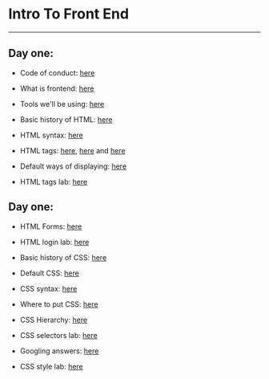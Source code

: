# Intro To Front End

----------------------
## Day one:
  - Code of conduct: [here](https://github.com/Chelsea-Dover/feb52018_intro/blob/master/Day_1/notes/Code_of_Conduct.md)
  - What is frontend: [here](https://github.com/Chelsea-Dover/feb52018_intro/blob/master/Day_1/notes/About_fe_and_web.md)
  - Tools we'll be using: [here](https://github.com/Chelsea-Dover/feb52018_intro/blob/master/Day_1/notes/Tools.md)
  - Basic history of HTML: [here](https://github.com/Chelsea-Dover/feb52018_intro/blob/master/Day_1/notes/Basic_history_html.md)
  - HTML syntax: [here](https://github.com/Chelsea-Dover/feb52018_intro/blob/master/Day_1/notes/html_syntax.md)
  - HTML tags: [here](https://chelsea-dover.github.io/basic_site.html), [here](https://chelsea-dover.github.io/html_lists.html) and [here](https://chelsea-dover.github.io/more_tags.html)
  - Default ways of displaying: [here](https://github.com/Chelsea-Dover/feb52018_intro/blob/master/Day_1/notes/types_of_displaying_elements.md)


  - HTML tags lab: [here](https://github.com/Chelsea-Dover/feb52018_intro/blob/master/Day_1/labs/Exercise_HTML_Tags.md)


  ## Day one:
  - HTML Forms:
  [here](https://github.com/Chelsea-Dover/feb52018_intro/blob/master/Day_2/notes/html_forms.md)

  - HTML login lab:
   [here](https://github.com/Chelsea-Dover/feb52018_intro/blob/master/Day_2/labs/Exercise_Login.md)

  - Basic history of CSS:
    [here](https://github.com/Chelsea-Dover/feb52018_intro/blob/master/Day_2/notes/Basic_history_css.md)

  - Default CSS:
  [here](https://github.com/Chelsea-Dover/feb52018_intro/blob/master/Day_2/notes/Default_css.md)

  - CSS syntax:
  [here](https://github.com/Chelsea-Dover/feb52018_intro/blob/master/Day_2/notes/css_syntax.md)

  - Where to put CSS:
    [here](https://github.com/Chelsea-Dover/feb52018_intro/blob/master/Day_2/notes/where_to_put_css.md)

  - CSS Hierarchy:
    [here](https://github.com/Chelsea-Dover/feb52018_intro/blob/master/Day_2/notes/css_hierarchy.md)

  - CSS selectors lab:
    [here](https://flukeout.github.io/)

  - Googling answers:
    [here](https://github.com/Chelsea-Dover/feb52018_intro/blob/master/Day_2/notes/googling.md)

  - CSS style lab:
    [here](https://github.com/Chelsea-Dover/feb52018_intro/blob/master/Day_2/labs/Exercise_personalWebpage.md)
